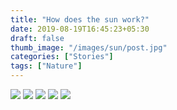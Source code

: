 ```yaml
---
title: "How does the sun work?"
date: 2019-08-19T16:45:23+05:30
draft: false
thumb_image: "/images/sun/post.jpg"
categories: ["Stories"]
tags: ["Nature"]
---
```


![](/images/sun/Page_1.jpg)
![](/images/sun/Page_2.jpg)
![](/images/sun/Page_3.jpg)
![](/images/sun/Page_4.jpg)
![](/images/sun/Page_5.jpg)